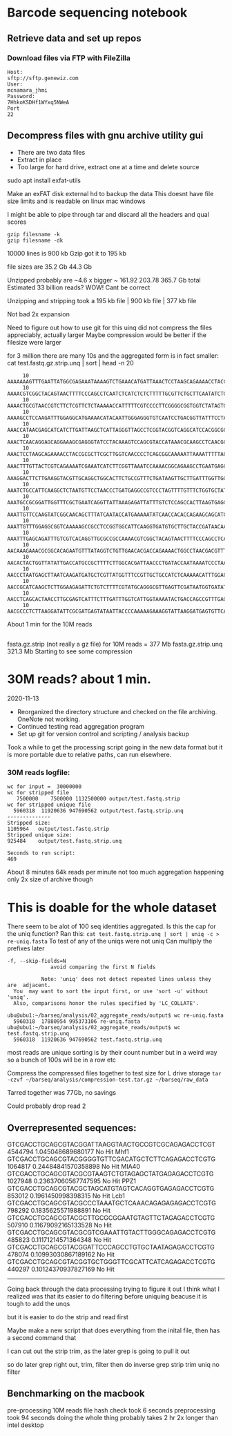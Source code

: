 # Barcode sequencing notebook

## Retrieve data and set up repos
### Download files via FTP with FileZilla
	Host:
	sftp://sftp.genewiz.com
	User:
	mcnamara_jhmi
	Password:
	7HhkoKSDHf1WYxq5NWeA
	Port
	22
## Decompress files with gnu archive utility gui
- There are two data files 
- Extract in place
- Too large for hard drive, extract one at a time and delete source

sudo apt install exfat-utils

Make an exFAT disk external hd to backup the data
This doesnt have file size limits and is readable on linux mac windows

I might be able to pipe through tar and discard all the headers and qual scores

```
gzip filesname -k
gzip filesname -dk
```

10000 lines is 900 kb
Gzip got it to 195 kb

file sizes are
35.2 Gb 
44.3 Gb

Unzipped probably are 
~4.6 x bigger ~
161.92
203.78
365.7 Gb total
Estimated 
33 billion reads?
WOW! Cant be correct

Unzipping and stripping took a 195 kb file | 900 kb file | 377 kb file

Not bad
2x expansion

Need to figure out how to use git for this
uinq did not compress the files appreciably, actually larger
Maybe compression would be better if the filesize were larger

for 3 million there are many 10s and the aggregated form is in fact smaller:
cat test.fastq.gz.strip.unq | sort | head -n 20
```
     10 AAAAAAAGTTTGAATTATGGCGAGAAATAAAAGTCTGAAACATGATTAAACTCCTAAGCAGAAAACCTACCGCGCTTCGCTTGGTCAACCCCTCAGCGGCAAAAATTAAAATTTTTACCGCTTCGGCGTTATAACCTCACACTCAATCTT
     10 AAAACGTCGGCTACAGTAACTTTTCCCAGCCTCAATCTCATCTCTCTTTTTGCGTTCTGCTTCAATATCTGGTTGAACGGCGTCGCGTCGTAACCCAGCTTGGTAAGTTGGATTAAGCACTCCGTGGACAGATTTGTCATTGTGAGCATT
     10 AAAACTGCGTAACCGTCTTCTCGTTCTCTAAAAACCATTTTTCGTCCCCTTCGGGGCGGTGGTCTATAGTGTTATTAATATCAAGTTGGGGGAGCACATTGTAGCATTGTGCCAATTCATCCATTAACTTCTCAGTAACAGATACAAACT
     10 AAAAGCCTCCAAGATTTGGAGGCATGAAAACATACAATTGGGAGGGTGTCAATCCTGACGGTTATTTCCTAGACAAATTAGAGCCAATACCATCAGCTTTACCGTCTTTCCAGAAATTGTTCCAAGTATCGGCAACAGCTTTATCAATAC
     10 AAACCATAACGAGCATCATCTTGATTAAGCTCATTAGGGTTAGCCTCGGTACGGTCAGGCATCCACGGCGCTTTAAAATAGTTGTTATAGATATTCAAATAACCCTGAAACAAATGCTTAGGGATTTTATTGGTATCAGGGTTAATCGTG
     10 AAACTCAACAGGAGCAGGAAAGCGAGGGTATCCTACAAAGTCCAGCGTACCATAAACGCAAGCCTCAACGCAGCGACGAGCACGAGAGCGGTCAGTAGCAATCCAAACTTTGTTACTCGTCAGAAAATCGAAATCATCTTCGGTTAAATC
     10 AAACTCCTAAGCAGAAAACCTACCGCGCTTCGCTTGGTCAACCCCTCAGCGGCAAAAATTAAAATTTTTACCGCTTCGGCGTTATAACCTCACACTCAATCTTTTATCACGAAGTCATGATTGAATCGCGAGTGGTCGGCAGATTGCGAT
     10 AAACTTTGTTACTCGTCAGAAAATCGAAATCATCTTCGGTTAAATCCAAAACGGCAGAAGCCTGAATGAGCTTAATAGAGGCCAAAGCGGTCTGGAAACGTACGGATTGTTCAGTAACTTGACTCATGATTTCTTACCTATTAGTGGTTG
     10 AAAGGACTTCTTGAAGGTACGTTGCAGGCTGGCACTTCTGCCGTTTCTGATAAGTTGCTTGATTTGGTTGGACTTGGTGGCAAGTCTGCCGCTGATAAAGGAAAGGATACTCGTGATTATCTTGCTGCTGCATTTCCTGAGCTTAATGCT
     10 AAATCTGCCATTCAAGGCTCTAATGTTCCTAACCCTGATGAGGCCGTCCCTAGTTTTGTTTCTGGTGCTATGGCTAAAGCTGGTAAAGGACTTCTTGAAGGTACGTTGCAGGCTGGCACTTCTGCCGTTTCTGATAAGTTGCTTGATTTG
     10 AAATGCCGCGGATTGGTTTCGCTGAATCAGGTTATTAAAGAGATTATTTGTCTCCAGCCACTTAAGTGAGGTGATTTATGTTTGGTGCTATTGCTGGCGGTATTGCTTCTGCTCTTGCTGGTGGCGCCATGTCTAAATTGTTTGGAGGCG
     10 AAATTGTTCCAAGTATCGGCAACAGCTTTATCAATACCATGAAAAATATCAACCACACCAGAAGCAGCATCAGTGACGACATTAGAAATATCCTTTGCAGTAGCGCCAATATGAGAAGAGCCATACCGCTGATTCTGCGTTTGCTGATGA
     10 AAATTGTTTGGAGGCGGTCAAAAAGCCGCCTCCGGTGGCATTCAAGGTGATGTGCTTGCTACCGATAACAATACTGTAGGCATGGGTGATGCTGGTATTAAATCTGCCATTCAAGGCTCTAATGTTCCTAACCCTGATGAGGCCGTCCCT
     10 AAATTTGAGCAGATTTGTCGTCACAGGTTGCGCCGCCAAAACGTCGGCTACAGTAACTTTTCCCAGCCTCAATCTCATCTCTCTTTTTGCGTTCTGCTTCAATATCTGGTTGAACGGCGTCGCGTCGTAACCCAGCTTGGTAAGTTGGAT
     10 AACAAAGAAACGCGGCACAGAATGTTTATAGGTCTGTTGAACACGACCAGAAAACTGGCCTAACGACGTTTGGTCAGTTCCATCAACATCATAGCCAGATGCCCAGAGATTAGAGCGCATGACAAGTAAAGGACGGTTGTCAGCGTCATA
     10 AACACTACTGGTTATATTGACCATGCCGCTTTTCTTGGCACGATTAACCCTGATACCAATAAAATCCCTAAGCATTTGTTTCAGGGTTATTTGAATATCTATAACAACTATTTTAAAGCGCCGTGGATGCCTGACCGTACCGAGGCTAAC
     10 AACCCTAATGAGCTTAATCAAGATGATGCTCGTTATGGTTTCCGTTGCTGCCATCTCAAAAACATTTGGACTGCTCCGCTTCCTCCTGAGACTGAGCTTTCTCGCCAAATGACGACTTCTACCACATCTATTGACATTATGGGTCTGCAA
     10 AACCGCATCAAGCTCTTGGAAGAGATTCTGTCTTTTCGTATGCAGGGCGTTGAGTTCGATAATGGTGATATGTATGTTGACGGCCATAAGGCTGCTTCTGACGTTCGTGATGAGTTTGTATCTGTTACTGAGAAGTTAATGGATGAATTG
     10 AACCTCAGCACTAACCTTGCGAGTCATTTCTTTGATTTGGTCATTGGTAAAATACTGACCAGCCGTTTGAGCTTGAGTAAGCATTTGGCGCATAATCTCGGAAACCTGCTGTTGCTTGGAAAGATTGGTGTTTTCCATAATAGACGCAAC
     10 AACGCCCTCTTAAGGATATTCGCGATGAGTATAATTACCCCAAAAAGAAAGGTATTAAGGATGAGTGTTCAAGATTGCTGGAGGCCTCCACTATGAAATCGCGTAGAGGCTTTGCTATTCAGCGTTTGATGAATGCAATGCGACAGGCTC
```

About 1 min for the 10M reads

##


fasta.gz.strip (not really a gz file) for 10M reads = 377 Mb
fasta.gz.strip.unq 321.3 Mb
Starting to see some compression

30M reads? about 1 min.
===

2020-11-13

- Reorganized the directory structure and checked on the file archiving. OneNote not working.
- Continued testing read aggregation program
- Set up git for version control and scripting / analysis backup

Took a while to get the processing script going in the new data format but it is more portable due to relative paths, can run elsewhere.

### 30M reads logfile: 

```
wc for input =  30000000
wc for stripped file
   7500000    7500000 1132500000 output/test.fastq.strip
wc for stripped unique file
  5960318  11920636 947690562 output/test.fastq.strip.unq
--------------
Stripped size:
1105964   output/test.fastq.strip
Stripped unique size:
925484    output/test.fastq.strip.unq

Seconds to run script:
469
```
About 8 minutes
64k reads per minute
not too much aggregation happening
only 2x size of archive though 

This is doable for the whole dataset
===

There seem to be alot of 100 seq identities aggregated. Is this the cap for the uniq function? 
Ran this:
`cat test.fastq.strip.unq | sort | uniq -c > re-uniq.fasta`
To test of any of the uniqs were not uniq
Can multiply the prefixes later

```
-f, --skip-fields=N
              avoid comparing the first N fields

           Note: 'uniq' does not detect repeated lines unless they  are  adjacent.
  You  may want to sort the input first, or use 'sort -u' without 'uniq'.
  Also, comparisons honor the rules specified by 'LC_COLLATE'.
```

```
ubu@ubu1:~/barseq/analysis/02_aggregate_reads/output$ wc re-uniq.fasta 
  5960318  17880954 995373106 re-uniq.fasta
ubu@ubu1:~/barseq/analysis/02_aggregate_reads/output$ wc test.fastq.strip.unq 
  5960318  11920636 947690562 test.fastq.strip.unq
```

most reads are unique
sorting is by their count number but in a weird way so a bunch of 100s will be in a row etc


Compress the compressed files together to test size for L drive storage
`tar -czvf ~/barseq/analysis/compression-test.tar.gz ~/barseq/raw_data`

Tarred together was 77Gb, no savings

Could probably drop read 2


## Overrepresented sequences:

GTCGACCTGCAGCGTACGGATTAAGGTAACTGCCGTCGCAGAGACCTCGT     4544794   1.045048689680177   No Hit   Mhf1
GTCGACCTGCAGCGTACGGGGTGTTCGACATGCTCTTCAGAGACCTCGTG     1064817   0.24484841570358898 No Hit   MIA40
GTCGACCTGCAGCGTACGCGTAAGTCTGTAGAGCTATGAGAGACCTCGTG     1027948   0.23637060567747595 No Hit   PPZ1
GTCGACCTGCAGCGTACGCTAGCATGTAGTCACAGGTGAGAGACCTCGTG     853012    0.1961450998398315  No Hit   Lcb1 
GTCGACCTGCAGCGTACGCCCTAAATGCTCAAACAGAGAGAGACCTCGTG     798292    0.1835625571988891  No Hit
GTCGACCTGCAGCGTACGCTTGCGCGGAATGTAGTTCTAGAGACCTCGTG     507910    0.11679092165133528 No Hit
GTCGACCTGCAGCGTACGCGTCGAAATTGTACTTGGGCAGAGACCTCGTG     485823    0.11171214571364348 No Hit
GTCGACCTGCAGCGTACGGATTCCCAGCCTGTGCTAATAGAGACCTCGTG     478074    0.10993030867189162 No Hit
GTCGACCTGCAGCGTACGGTGCTGGGTTCGCATTCATCAGAGACCTCGTG     440297    0.10124370937827169 No Hit




---
Going back through the data processing trying to figure it out 
I think what I realized was that its easier to do filtering before uniquing beacuse it is tough to add the unqs

but it is easier to do the strip and read first

Maybe make a new script that does everything from the inital file, then has a second command that 



I can cut out the strip trim, as the later grep is going to pull it out

so do later grep right out, trim, filter
then do inverse grep strip trim uniq no filter

## Benchmarking on the macbook
pre-processing 10M reads
file hash check took 6 seconds
preprocessing took 94 seconds
doing the whole thing probably takes 2 hr
2x longer than intel desktop 

